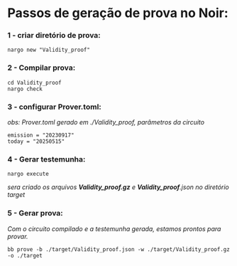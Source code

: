 
# Passos de geração de prova no Noir:

### 1 - criar diretório de prova:
```
nargo new "Validity_proof"
```
### 2 - Compilar prova:
```
cd Validity_proof
nargo check
```


### 3 - configurar Prover.toml:

  _obs: Prover.toml gerado em ./Validity_proof, parâmetros da circuito_ 
```
emission = "20230917"
today = "20250515"
```
### 4 - Gerar testemunha:
```
nargo execute
```
_sera criado os arquivos **Validity_proof.gz** e **Validity_proof**.json no diretório target_

### 5 - Gerar prova:
_Com o circuito compilado e a testemunha gerada, estamos prontos para provar._
```
bb prove -b ./target/Validity_proof.json -w ./target/Validity_proof.gz -o ./target
```